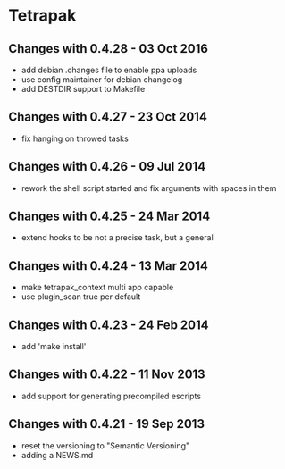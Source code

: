 Tetrapak
==========

Changes with 0.4.28 - 03 Oct 2016
---------------------------------

* add debian .changes file to enable ppa uploads
* use config maintainer for debian changelog
* add DESTDIR support to Makefile

Changes with 0.4.27 - 23 Oct 2014
---------------------------------

* fix hanging on throwed tasks

Changes with 0.4.26 - 09 Jul 2014
---------------------------------

* rework the shell script started and fix arguments with spaces in them

Changes with 0.4.25 - 24 Mar 2014
---------------------------------

* extend hooks to be not a precise task, but a general

Changes with 0.4.24 - 13 Mar 2014
---------------------------------

* make tetrapak_context multi app capable
* use plugin_scan true per default

Changes with 0.4.23 - 24 Feb 2014
---------------------------------

* add 'make install'


Changes with 0.4.22 - 11 Nov 2013
---------------------------------

* add support for generating precompiled escripts


Changes with 0.4.21 - 19 Sep 2013
--------------------------------

* reset the versioning to "Semantic Versioning"
* adding a NEWS.md
